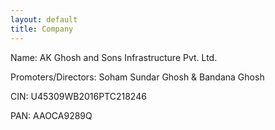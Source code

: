 ```yaml
---
layout: default
title: Company
---
```


Name: AK Ghosh and Sons Infrastructure Pvt. Ltd.

Promoters/Directors: Soham Sundar Ghosh & Bandana Ghosh

CIN: U45309WB2016PTC218246

PAN: AAOCA9289Q



